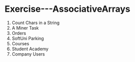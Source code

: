 # Exercise---AssociativeArrays

1.	Count Chars in a String
2.	A Miner Task
3.	Orders
4.	SoftUni Parking
5. Courses
6. Student Academy
7. Company Users




